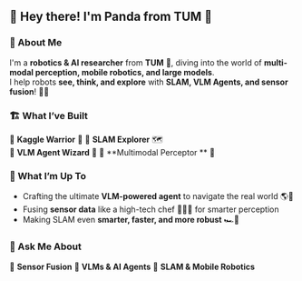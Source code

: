 ## 🐼 Hey there! I'm Panda from TUM 👋  

### 🚀 About Me  
I'm a **robotics & AI researcher** from **TUM** 🏫, diving into the world of **multi-modal perception, mobile robotics, and large models**.  
I help robots **see, think, and explore** with **SLAM, VLM Agents, and sensor fusion**! 🤖✨  

### 🏗️ What I’ve Built  
🔹 **Kaggle Warrior** 🥷 
🔹 **SLAM Explorer**  🗺️  
🔹 **VLM Agent Wizard**  🧠
🔹 **Multimodal Perceptor **  📸 

### 🌱 What I’m Up To  
- Crafting the ultimate **VLM-powered agent** to navigate the real world 🌎🤖  
- Fusing **sensor data** like a high-tech chef 👨‍🍳🍲 for smarter perception  
- Making SLAM even **smarter, faster, and more robust** 🏎️💨
  
### 💬 Ask Me About  
📡 **Sensor Fusion** 🧠 **VLMs & AI Agents** 🚀 **SLAM & Mobile Robotics**  
